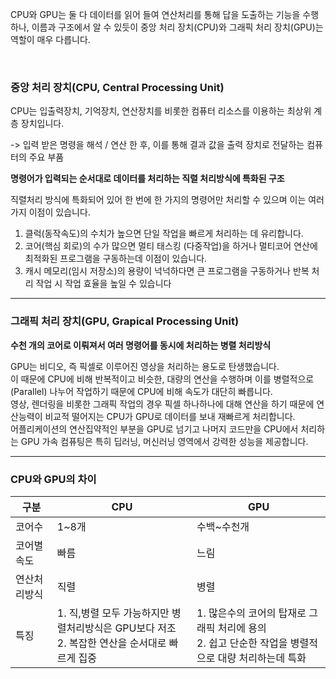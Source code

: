 CPU와 GPU는 둘 다 데이터를 읽어 들여 연산처리를 통해 답을 도출하는 기능을 수행하나, 이름과 구조에서 알 수 있듯이 중앙 처리 장치(CPU)와 그래픽 처리 장치(GPU)는 역할이 매우 다릅니다.

<br/>

### **중앙 처리 장치(CPU, Central Processing Unit)**

CPU는 입출력장치, 기억장치, 연산장치를 비롯한 컴퓨터 리소스를 이용하는 최상위 계층 장치입니다.

-> 입력 받은 명령을 해석 / 연산 한 후, 이를 통해 결과 값을 출력 장치로 전달하는 컴퓨터의 주요 부품

**명령어가 입력되는 순서대로 데이터를 처리하는 직렬 처리방식에 특화된 구조**

직렬처리 방식에 특화되어 있어 한 번에 한 가지의 명령어만 처리할 수 있으며 이는 여러 가지 이점이 있습니다.
<br/>

1. 클럭(동작속도)의 수치가 높으면 단일 작업을 빠르게 처리하는 데 유리합니다.
2. 코어(핵심 회로)의 수가 많으면 멀티 태스킹 (다중작업)을 하거나 멀티코어 연산에 최적화된 프로그램을 구동하는데 이점이 있습니다.
3. 캐시 메모리(임시 저장소)의 용량이 넉넉하다면 큰 프로그램을 구동하거나 반복 처리 작업 시 작업 효율을 높일 수 있습니다

<hr />

### **그래픽 처리 장치(GPU, Grapical Processing Unit)**

**수천 개의 코어로 이뤄져서 여러 명령어를 동시에 처리하는 병렬 처리방식**

GPU는 비디오, 즉 픽셀로 이루어진 영상을 처리하는 용도로 탄생했습니다.
<br/>
이 때문에 CPU에 비해 반복적이고 비슷한, 대량의 연산을 수행하며 이를 병렬적으로(Parallel) 나누어 작업하기 때문에 CPU에 비해 속도가 대단히 빠릅니다.
<br/>
영상, 렌더링을 비롯한 그래픽 작업의 경우 픽셀 하나하나에 대해 연산을 하기 때문에 연산능력이 비교적 떨어지는 CPU가 GPU로 데이터를 보내 재빠르게 처리합니다.
<br/>
어플리케이션의 연산집약적인 부분을 GPU로 넘기고 나머지 코드만을 CPU에서 처리하는 GPU 가속 컴퓨팅은 특히 딥러닝, 머신러닝 영역에서 강력한 성능을 제공합니다.

<hr />

### CPU와 GPU의 차이

| 구분 |CPU| GPU|
| - | - | - |
| 코어수 |1~8개 | 수백~수천개 |
| 코어별 속도 | 빠름 | 느림 |
| 연산처리방식 | 직렬 | 병렬|
| 특징 | 1. 직,병렬 모두 가능하지만 병렬처리방식은 GPU보다 저조 <br/>2. 복잡한 연산을 순서대로 빠르게 집중 | 1. 많은수의 코어의 탑재로 그래픽 처리에 용의 <br/> 2. 쉽고 단순한 작업을 병렬적으로 대량 처리하는데 특화 |
